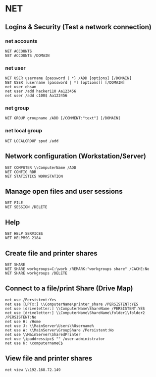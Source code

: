# NET

## Logins & Security (Test a network connection)

### net accounts
```
NET ACCOUNTS
NET ACCOUNTS /DOMAIN
```
### net user
```
NET USER username {password | *} /ADD [options] [/DOMAIN]
NET USER [username [password | *] [options]] [/DOMAIN]
net user ehsan
net user /add hacker110 Aa123456
net user /add c100$ Aa123456
```
### net group
```
NET GROUP groupname /ADD [/COMMENT:"text"] [/DOMAIN]
```
### net local group
```
NET LOCALGROUP spud /add
```

## Network configuration (Workstation/Server)
```
NET COMPUTER \\ComputerName /ADD
NET CONFIG RDR
NET STATISTICS WORKSTATION
```

## Manage open files and user sessions
```
NET FILE
NET SESSION /DELETE
```

## Help
```
NET HELP SERVICES 
NET HELPMSG 2184 
```

## Create file and printer shares
```
NET SHARE
NET SHARE workgroups=C:\work /REMARK:"workgroups share" /CACHE:No
NET SHARE workgroups /DELETE
```

## Connect to a file/print Share (Drive Map) 
```
net use /Persistent:Yes
net use [LPTx:] \\ComputerName\printer_share /PERSISTENT:YES
net use [driveletter:] \\ComputerName\ShareName /PERSISTENT:YES
net use [driveletter:] \\ComputerName\ShareName\folder1\folder2 /PERSISTENT:No
net use H: /Home
net use J: \\MainServer\Users\%Username%
net use W: \\MainServer\GroupShare /Persistent:No
net use \\MainServer\SharedPrinter
net use \ipaddressipc$ "" /user:administrator
net use K: \computernameC$
```

## View file and printer shares
```
net view \\192.168.72.149
```
